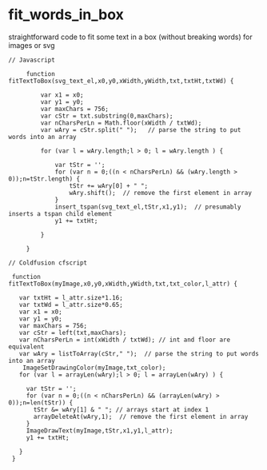 # fit_words_in_box
straightforward code to fit some text in a box (without breaking words) for images or svg


	// Javascript

		 function fitTextToBox(svg_text_el,x0,y0,xWidth,yWidth,txt,txtHt,txtWd) {

		     var x1 = x0;
		     var y1 = y0;
		     var maxChars = 756;
		     var cStr = txt.substring(0,maxChars);
		     var nCharsPerLn = Math.floor(xWidth / txtWd); 
		     var wAry = cStr.split(" ");   // parse the string to put words into an array

		     for (var l = wAry.length;l > 0; l = wAry.length ) {

				 var tStr = '';
				 for (var n = 0;((n < nCharsPerLn) && (wAry.length > 0));n=tStr.length) {
					 tStr += wAry[0] + " "; 
					 wAry.shift();  // remove the first element in array
				 }
				 insert_tspan(svg_text_el,tStr,x1,y1);  // presumably inserts a tspan child element 
				 y1 += txtHt;

		     }

		 }

    // Coldfusion cfscript
    
	 function fitTextToBox(myImage,x0,y0,xWidth,yWidth,txt,txt_color,l_attr) {
     
       var txtHt = l_attr.size*1.16;
       var txtWd = l_attr.size*0.65;
       var x1 = x0;
       var y1 = y0;
       var maxChars = 756;
       var cStr = left(txt,maxChars);
       var nCharsPerLn = int(xWidth / txtWd); // int and floor are equivalent
       var wAry = listToArray(cStr," ");  // parse the string to put words into an array
        ImageSetDrawingColor(myImage,txt_color);
       for (var l = arrayLen(wAry);l > 0; l = arrayLen(wAry) ) {
         
         var tStr = '';
         for (var n = 0;((n < nCharsPerLn) && (arrayLen(wAry) > 0));n=len(tStr)) {
           tStr &= wAry[1] & " "; // arrays start at index 1
           arrayDeleteAt(wAry,1);  // remove the first element in array
         }
         ImageDrawText(myImage,tStr,x1,y1,l_attr);
         y1 += txtHt;

       }
	 }
